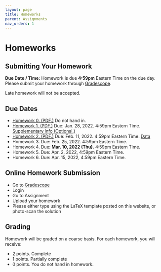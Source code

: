 ```yaml
---
layout: page
title: Homeworks
parent: Assignments
nav_orders: 1
---
```

# Homeworks 

## Submitting Your Homework  
**Due Date / Time:** Homework is due **4:59pm** Eastern Time on the due day. Please submit your homework through [Gradescope](https://www.gradescope.com/courses/345155).

Late homework will not be accepted.

## Due Dates
- [Homework 0. (PDF.)](hw0.pdf) Do not hand in.
- [Homework 1. (PDF.)](https://drive.google.com/file/d/1d4UNEztR2OLYk29nxQIG-JaU5h2Gky0y/view?usp=sharing) Due: Jan. 28, 2022. 4:59pm Eastern Time. [Supplementary Info (Optional.)](https://drive.google.com/file/d/1EJEgRKbhpysAtCiE8TN3yFrzIlwwetQZ/view?usp=sharing)
- [Homework 2. (PDF.)](https://drive.google.com/file/d/1_x_rdxzT6hkyLuQ7WtkZPrDzAc21VhCP/view?usp=sharing) Due: Feb. 11, 2022. 4:59pm Eastern Time. [Data](https://drive.google.com/file/d/1i99mYS2Q1dZqB2sLSXcb2oisWQNw7Bjc/view?usp=sharing)
- Homework 3. Due: Feb. 25, 2022. 4:59pm Eastern Time.
- Homework 4. Due: **Mar. 10, 2022 (Thu).** 4:59pm Eastern Time.
- Homework 5. Due: Apr. 2, 2022, 4:59pm Eastern Time.
- Homework 6. Due: Apr. 15, 2022, 4:59pm Eastern Time.

## Online Homework Submission
- Go to [Gradescope](https://www.gradescope.com/courses/345155)
- Login
- Go to Assignment
- Upload your homework
- Please either type using the LaTeX template posted on this website, or photo-scan the solution

## Grading
Homework will be graded on a coarse basis. For each homework, you will receive:
- 2 points. Complete
- 1 points. Partially complete
- 0 points. You do not hand in homework.
